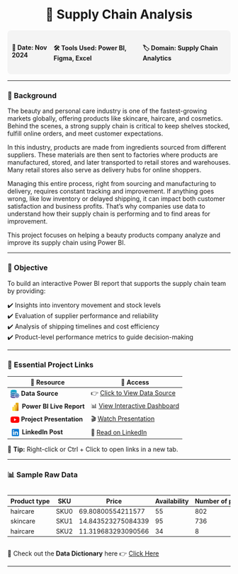 <h1 align="center">🚚 Supply Chain Analysis</h1>

<div style="display: flex; justify-content: space-between; padding: 10px; background-color: #f4f4f4; border-radius: 8px;">
  <h4>📅 Date: Nov 2024</h4>
  <h4>🛠️ Tools Used: Power BI, Figma, Excel</h4>
  <h4>🏷️ Domain: Supply Chain Analytics </h4>
</div>

---

### 📌 Background

The beauty and personal care industry is one of the fastest-growing markets globally, offering products like skincare, haircare, and cosmetics. Behind the scenes, a strong supply chain is critical to keep shelves stocked, fulfill online orders, and meet customer expectations.

In this industry, products are made from ingredients sourced from different suppliers. These materials are then sent to factories where products are manufactured, stored, and later transported to retail stores and warehouses. Many retail stores also serve as delivery hubs for online shoppers.

Managing this entire process, right from sourcing and manufacturing to delivery, requires constant tracking and improvement. If anything goes wrong, like low inventory or delayed shipping, it can impact both customer satisfaction and business profits. That’s why companies use data to understand how their supply chain is performing and to find areas for improvement.

This project focuses on helping a beauty products company analyze and improve its supply chain using Power BI.

---

### 🎯 Objective

To build an interactive Power BI report that supports the supply chain team by providing:

✔️ Insights into inventory movement and stock levels  
✔️ Evaluation of supplier performance and reliability  
✔️ Analysis of shipping timelines and cost efficiency  
✔️ Product-level performance metrics to guide decision-making

---

###  📂 Essential Project Links  

| 🧭 Resource | 🔗 Access |
|------------|----------|
| <img src="https://github.com/Chakradhar-M/PBI_Images/blob/main/Portfolio_Icons/database.png?raw=true" width="20" style="vertical-align:middle;"> **Data Source** | 👉 [Click to View Data Source](https://zoomcharts.com/en/microsoft-power-bi-custom-visuals/challenges/onyx-data-november-2024) |
| <img src="https://github.com/Chakradhar-M/PBI_Images/blob/main/Portfolio_Icons/power-bi.png?raw=true" width="22" style="vertical-align:middle;"> **Power BI Live Report** | 📊 [View Interactive Dashboard](https://app.powerbi.com/view?r=eyJrIjoiNDVlMzgwMzMtM2IzMC00OGM1LWJmYTMtM2RmYWZkZmUwZTlmIiwidCI6IjQ2NTRiNmYxLTBlNDctNDU3OS1hOGExLTAyZmU5ZDk0M2M3YiIsImMiOjl9) |
| <img src="https://github.com/Chakradhar-M/PBI_Images/blob/main/Portfolio_Icons/youtube.png?raw=true" width="20" style="vertical-align:middle;"> **Project Presentation** | 🎬 [Watch Presentation](#) |
| <img src="https://github.com/Chakradhar-M/PBI_Images/blob/main/Portfolio_Icons/linkedin.png?raw=true" width="22" style="vertical-align:middle;"> **LinkedIn Post** | 🔗 [Read on LinkedIn](https://www.linkedin.com/posts/chakradhar-mantena_supply-chain-power-bi-report-activity-7266533596125896704-08lj?utm_source=share&utm_medium=member_desktop&rcm=ACoAAD9y4SkBuDMCUOFBEF1QAO3K3-8MrRRtZZk) |

📌 **Tip:** Right-click or Ctrl + Click to open links in a new tab.

---

### 📊 Sample Raw Data

<div style="overflow-x:auto;">

<table>
  <thead>
    <tr>
      <th>Product&nbsp;type</th>
      <th>SKU</th>
      <th>Price</th>
      <th>Availability</th>
      <th>Number&nbsp;of&nbsp;products&nbsp;sold</th>
      <th>Revenue&nbsp;generated</th>
      <th>Customer&nbsp;demographics</th>
      <th>Stock&nbsp;levels</th>
      <th>Lead&nbsp;times</th>
      <th>Order&nbsp;quantities</th>
      <th>Shipping&nbsp;times</th>
      <th>Shipping&nbsp;carriers</th>
      <th>Shipping&nbsp;costs</th>
      <th>Supplier&nbsp;name</th>
      <th>Location</th>
      <th>Latitide</th>
      <th>Longitude</th>
      <th>Lead&nbsp;time</th>
      <th>Production&nbsp;volumes</th>
      <th>Manufacturing&nbsp;lead&nbsp;time</th>
      <th>Manufacturing&nbsp;costs</th>
      <th>Inspection&nbsp;results</th>
      <th>Defect&nbsp;rates</th>
      <th>Transportation&nbsp;modes</th>
      <th>Routes</th>
      <th>Costs</th>
    </tr>
  </thead>
  <tbody>
    <tr>
      <td>haircare</td>
      <td>SKU0</td>
      <td>69.80800554211577</td>
      <td>55</td>
      <td>802</td>
      <td>8661.996792392383</td>
      <td>Non-binary</td>
      <td>58</td>
      <td>7</td>
      <td>96</td>
      <td>4</td>
      <td>Carrier&nbsp;B</td>
      <td>2.956572139430807</td>
      <td>Supplier&nbsp;3</td>
      <td>Mumbai</td>
      <td>19.0760</td>
      <td>72.8777</td>
      <td>29</td>
      <td>215</td>
      <td>29</td>
      <td>46.27987924050832</td>
      <td>Pending</td>
      <td>0.22641036084992516</td>
      <td>Road</td>
      <td>Route&nbsp;B</td>
      <td>187.75207545920392</td>
    </tr>
    <tr>
      <td>skincare</td>
      <td>SKU1</td>
      <td>14.843523275084339</td>
      <td>95</td>
      <td>736</td>
      <td>7460.900065445849</td>
      <td>Female</td>
      <td>53</td>
      <td>30</td>
      <td>37</td>
      <td>2</td>
      <td>Carrier&nbsp;A</td>
      <td>9.71657477143131</td>
      <td>Supplier&nbsp;3</td>
      <td>Mumbai</td>
      <td>19.0760</td>
      <td>72.8777</td>
      <td>23</td>
      <td>517</td>
      <td>30</td>
      <td>33.61676895373</td>
      <td>Pending</td>
      <td>4.854068026388706</td>
      <td>Road</td>
      <td>Route&nbsp;B</td>
      <td>503.0655791496692</td>
    </tr>
    <tr>
      <td>haircare</td>
      <td>SKU2</td>
      <td>11.319683293090566</td>
      <td>34</td>
      <td>8</td>
      <td>9577.74962586873</td>
      <td>Unknown</td>
      <td>1</td>
      <td>10</td>
      <td>88</td>
      <td>2</td>
      <td>Carrier&nbsp;B</td>
      <td>8.054479261732155</td>
      <td>Supplier&nbsp;1</td>
      <td>Mumbai</td>
      <td>19.0760</td>
      <td>72.8777</td>
      <td>12</td>
      <td>971</td>
      <td>27</td>
      <td>30.688019348284204</td>
      <td>Pending</td>
      <td>4.580592619199229</td>
      <td>Air</td>
      <td>Route&nbsp;C</td>
      <td>141.92028177151906</td>
    </tr>
  </tbody>
</table>

</div>

🔗 Check out the **Data Dictionary** here 👉 [Click Here](https://github.com/Chakradhar-M/Supply-Chain-Analysis-11-24/blob/main/dataset/data_dictionary.md)

---
